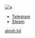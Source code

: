 ![a](https://discord-readme-badge.vercel.app/api?id=1174148925171712010)

- [Telegram](https://t.me/aloshTM) 
- [Steam](https://steamcommunity.com/id/aloshTM/)

[alosh.lol](https://alosh.lol)
